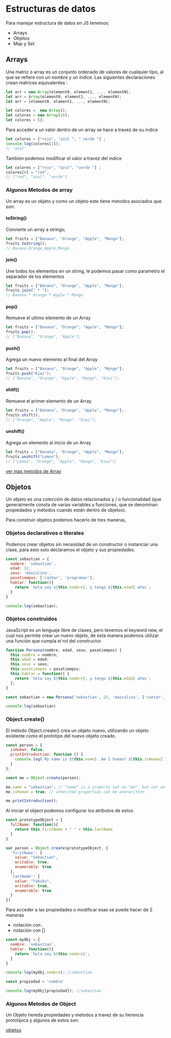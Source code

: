 # Estructuras de datos

Para manejar estructura de datos en JS tenemos:

* Arrays
* Objetos
* Map y Set

## Arrays

Una  matriz o array es un conjunto ordenado de valores de cualquier tipo, al que se refiere con un nombre y un índice. 
Las siguientes declaraciones crean matrices equivalentes :

```javascript
let arr = new Array(element0, element1, ..., elementN);
let arr = Array(element0, element1, ..., elementN);
let arr = [element0, element1, ..., elementN];

let colores =  new Array(); 
let colores = new Array(10); 
let colores = [];
```

Para acceder a un valor dentro de un array se hace a travez de su indice

```javascript
let colores = ["rojo", "azul ", " verde "] ; 
console.log(colores[1]);
// "azul"
```

Tambien podemos modificar el valor a travez del indice

```javascript
let colores = ["rojo", "azul", "verde "] ; 
colores[0] = "red";
// ["red", "azul", "verde"]
```

### Algunos Metodos de array

Un array es un objeto y como un objeto este tiene metodos asociados que son:

#### toString()

Convierte un array a strings;

```javascript
let fruits = ["Banana", "Orange", "Apple", "Mango"];
fruits.toString();
// Banana,Orange,Apple,Mango
```

#### join()

Une todos los elementos en un string, le podemos pasar como parametro el separador de los elementos

```javascript
let fruits = ["Banana", "Orange", "Apple", "Mango"];
fruits.join(" * ");
// Banana * Orange * Apple * Mango
```

#### pop()

Remueve el ultimo elemento de un Array

```javascript
let fruits = ["Banana", "Orange", "Apple", "Mango"];
fruits.pop();
// ["Banana", "Orange", "Apple"];
```

#### push()

Agrega un nuevo elemento al final del Array

```javascript
let fruits = ["Banana", "Orange", "Apple", "Mango"];
fruits.push("Kiwi"); 
// ["Banana", "Orange", "Apple", "Mango", "Kiwi"];
```

#### shitf()

Remueve el primer elemento de un Array

```javascript
let fruits = ["Banana", "Orange", "Apple", "Mango"];
fruits.shift();  
// ["Orange", "Apple", "Mango", "Kiwi"];
```

#### unshift()

Agrega un elemento al inicio de un Array

```javascript
let fruits = ["Banana", "Orange", "Apple", "Mango"];
fruits.unshift("Lemon");  
// ["Lemon", "Orange", "Apple", "Mango", "Kiwi"];
```

[ver mas metodos de Array](https://developer.mozilla.org/es/docs/Web/JavaScript/Referencia/Objetos_globales/Array)

## Objetos

Un objeto es una colección de datos relacionados y / o funcionalidad (que generalmente consta de varias variables y funciones, que se denominan propiedades y métodos cuando están dentro de objetos).

Para construir objetos podemos hacerlo de tres maneras,

### Objetos declarativos o literales 

Podemos crear objetos sin necesidad de un constructor o instanciar una clase, para esto solo declaramos el objeto y sus propiedades.

```javascript
const sebastian = {
  nombre: 'sebastian',
  edad: 32,
  sexo: 'masculino',
  pasatiempos: ['cantar', 'programar'],
  hablar: function(){
    return `hola soy ${this.nombre}, y tengo ${this.edad} años`;
  }
}

console.log(sebastian);
```

### Objetos construidos

JavaScript es un lenguaje libre de clases, pero tenemos el keyword new, el cual nos permite crear un nuevo objeto, de esta manera podemos utilizar una función que cumpla el rol del constructor.

```javascript
function Persona(nombre, edad, sexo, pasatiempos) {
  this.nombre = nombre;
  this.edad = edad;
  this.sexo = sexo;
  this.pasatiempos = pasatiempos;
  this.hablar = function() {
    return `hola soy ${this.nombre}, y tengo ${this.edad} años`;
  };
}

const sebastian = new Persona('sebastian', 22, 'masculino', ['cantar', 'programar']);

console.log(sebastian)
```

### Object.create()

El método Object.create() crea un objeto nuevo, utilizando un objeto existente como el prototipo del nuevo objeto creado.

```javascript
const person = {
  isHuman: false,
  printIntroduction: function () {
    console.log(`My name is ${this.name}. Am I human? ${this.isHuman}`);
  }
};

const me = Object.create(person);

me.name = "sebastian"; // "name" is a property set on "me", but not on "person"
me.isHuman = true; // inherited properties can be overwritten

me.printIntroduction();
```

Al iniciar el object podemos configurar los atributos de estos.

```javascript
const prototypeObject = {
  fullName: function(){
    return this.firstName + " " + this.lastName
  }
}

var person = Object.create(prototypeObject, {
  'firstName': {
    value: "Sebastian",
    writable: true,
    enumerable: true
  },
  'lastName': {
    value: "Yabiku",
    writable: true,
    enumerable: true
  }
})
```

Para acceder a las propiedades o modificar esas se puede hacer de 2 maneras

* notación con .
* notación con []

```javascript
const myObj = {
  nombre: 'sebastian',
  hablar: function(){
    return `hola soy ${this.nombre}`;
  }
}

console.log(myObj.nombre); //sebastian

const propiedad = 'nombre'

console.log(myObj[propiedad]); //sebastian
```

### Algunos Metodos de Object

Un Objeto hereda propiedades y metodos a travez de su herencia prototipica y algunos de estos son:

[objetos](https://developer.mozilla.org/es/docs/Web/JavaScript/Referencia/Objetos_globales/Object)